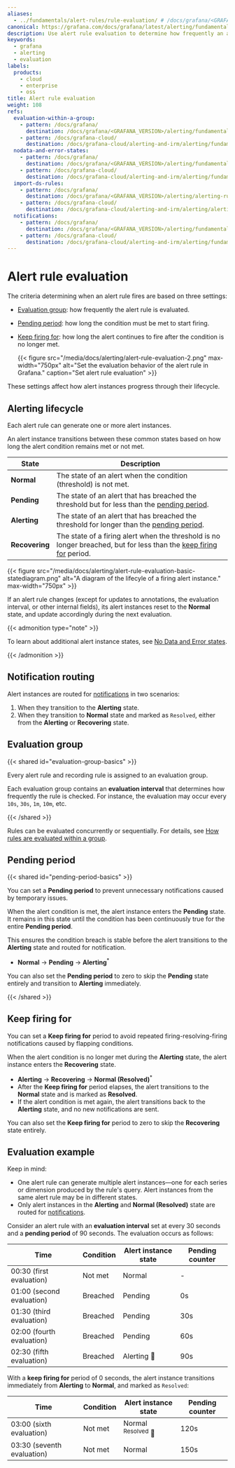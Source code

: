 ```yaml
---
aliases:
  - ../fundamentals/alert-rules/rule-evaluation/ # /docs/grafana/<GRAFANA_VERSION>/alerting/fundamentals/alert-rules/rule-evaluation/
canonical: https://grafana.com/docs/grafana/latest/alerting/fundamentals/alert-rule-evaluation/
description: Use alert rule evaluation to determine how frequently an alert rule should be evaluated and how quickly it should change its state
keywords:
  - grafana
  - alerting
  - evaluation
labels:
  products:
    - cloud
    - enterprise
    - oss
title: Alert rule evaluation
weight: 108
refs:
  evaluation-within-a-group:
    - pattern: /docs/grafana/
      destination: /docs/grafana/<GRAFANA_VERSION>/alerting/fundamentals/alert-rule-evaluation/evaluation-within-a-group/
    - pattern: /docs/grafana-cloud/
      destination: /docs/grafana-cloud/alerting-and-irm/alerting/fundamentals/alert-rule-evaluation/evaluation-within-a-group/
  nodata-and-error-states:
    - pattern: /docs/grafana/
      destination: /docs/grafana/<GRAFANA_VERSION>/alerting/fundamentals/alert-rule-evaluation/nodata-and-error-states/
    - pattern: /docs/grafana-cloud/
      destination: /docs/grafana-cloud/alerting-and-irm/alerting/fundamentals/alert-rule-evaluation/nodata-and-error-states/
  import-ds-rules:
    - pattern: /docs/grafana/
      destination: /docs/grafana/<GRAFANA_VERSION>/alerting/alerting-rules/alerting-migration/
    - pattern: /docs/grafana-cloud/
      destination: /docs/grafana-cloud/alerting-and-irm/alerting/alerting-rules/alerting-migration/
  notifications:
    - pattern: /docs/grafana/
      destination: /docs/grafana/<GRAFANA_VERSION>/alerting/fundamentals/notifications/
    - pattern: /docs/grafana-cloud/
      destination: /docs/grafana-cloud/alerting-and-irm/alerting/fundamentals/notifications/
---
```


# Alert rule evaluation

The criteria determining when an alert rule fires are based on three settings:

- [Evaluation group](#evaluation-group): how frequently the alert rule is evaluated.
- [Pending period](#pending-period): how long the condition must be met to start firing.
- [Keep firing for](#pending-period): how long the alert continues to fire after the condition is no longer met.

  {{< figure src="/media/docs/alerting/alert-rule-evaluation-2.png" max-width="750px" alt="Set the evaluation behavior of the alert rule in Grafana." caption="Set alert rule evaluation" >}}

These settings affect how alert instances progress through their lifecycle.

## Alerting lifecycle

Each alert rule can generate one or more alert instances.

An alert instance transitions between these common states based on how long the alert condition remains met or not met.

| State          | Description                                                                                                                             |
| -------------- | --------------------------------------------------------------------------------------------------------------------------------------- |
| **Normal**     | The state of an alert when the condition (threshold) is not met.                                                                        |
| **Pending**    | The state of an alert that has breached the threshold but for less than the [pending period](#pending-period).                          |
| **Alerting**   | The state of an alert that has breached the threshold for longer than the [pending period](#pending-period).                            |
| **Recovering** | The state of a firing alert when the threshold is no longer breached, but for less than the [keep firing for](#keep-firing-for) period. |

{{< figure src="/media/docs/alerting/alert-rule-evaluation-basic-statediagram.png" alt="A diagram of the lifecyle of a firing alert instance." max-width="750px" >}}

If an alert rule changes (except for updates to annotations, the evaluation interval, or other internal fields), its alert instances reset to the **Normal** state, and update accordingly during the next evaluation.

{{< admonition type="note" >}}

To learn about additional alert instance states, see [No Data and Error states](ref:nodata-and-error-states).

{{< /admonition >}}

## Notification routing

Alert instances are routed for [notifications](ref:notifications) in two scenarios:

1. When they transition to the **Alerting** state.
2. When they transition to **Normal** state and marked as `Resolved`, either from the **Alerting** or **Recovering** state.

## Evaluation group

{{< shared id="evaluation-group-basics" >}}

Every alert rule and recording rule is assigned to an evaluation group.

Each evaluation group contains an **evaluation interval** that determines how frequently the rule is checked. For instance, the evaluation may occur every `10s`, `30s`, `1m`, `10m`, etc.

{{< /shared >}}

Rules can be evaluated concurrently or sequentially. For details, see [How rules are evaluated within a group](ref:evaluation-within-a-group).

## Pending period

{{< shared id="pending-period-basics" >}}

You can set a **Pending period** to prevent unnecessary notifications caused by temporary issues.

When the alert condition is met, the alert instance enters the **Pending** state. It remains in this state until the condition has been continuously true for the entire **Pending period**.

This ensures the condition breach is stable before the alert transitions to the **Alerting** state and routed for notification.

- **Normal** -> **Pending** -> **Alerting**<sup>\*</sup>

You can also set the **Pending period** to zero to skip the **Pending** state entirely and transition to **Alerting** immediately.

{{< /shared >}}

## Keep firing for

You can set a **Keep firing for** period to avoid repeated firing-resolving-firing notifications caused by flapping conditions.

When the alert condition is no longer met during the **Alerting** state, the alert instance enters the **Recovering** state.

- **Alerting** → **Recovering** → **Normal (Resolved)**<sup>\*</sup>
- After the **Keep firing for** period elapses, the alert transitions to the **Normal** state and is marked as **Resolved**.
- If the alert condition is met again, the alert transitions back to the **Alerting** state, and no new notifications are sent.

You can also set the **Keep firing for** period to zero to skip the **Recovering** state entirely.

## Evaluation example

Keep in mind:

- One alert rule can generate multiple alert instances—one for each series or dimension produced by the rule's query. Alert instances from the same alert rule may be in different states.
- Only alert instances in the **Alerting** and **Normal (Resolved)** state are routed for [notifications](ref:notifications).

Consider an alert rule with an **evaluation interval** set at every 30 seconds and a **pending period** of 90 seconds. The evaluation occurs as follows:

| Time                      | Condition | Alert instance state | Pending counter |
| ------------------------- | --------- | -------------------- | --------------- |
| 00:30 (first evaluation)  | Not met   | Normal               | -               |
| 01:00 (second evaluation) | Breached  | Pending              | 0s              |
| 01:30 (third evaluation)  | Breached  | Pending              | 30s             |
| 02:00 (fourth evaluation) | Breached  | Pending              | 60s             |
| 02:30 (fifth evaluation)  | Breached  | Alerting 📩          | 90s             |

With a **keep firing for** period of 0 seconds, the alert instance transitions immediately from **Alerting** to **Normal**, and marked as `Resolved`:

| Time                       | Condition | Alert instance state          | Pending counter |
| -------------------------- | --------- | ----------------------------- | --------------- |
| 03:00 (sixth evaluation)   | Not met   | Normal <sup>Resolved</sup> 📩 | 120s            |
| 03:30 (seventh evaluation) | Not met   | Normal                        | 150s            |
